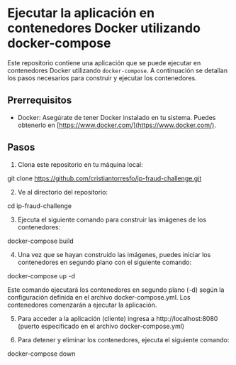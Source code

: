 # Ejecutar la aplicación en contenedores Docker utilizando docker-compose

Este repositorio contiene una aplicación que se puede ejecutar en contenedores Docker utilizando `docker-compose`. A continuación se detallan los pasos necesarios para construir y ejecutar los contenedores.

## Prerrequisitos

- Docker: Asegúrate de tener Docker instalado en tu sistema. Puedes obtenerlo en [https://www.docker.com/](https://www.docker.com/).

## Pasos

1. Clona este repositorio en tu máquina local:
 
  git clone https://github.com/cristiantorresfo/ip-fraud-challenge.git
  
2. Ve al directorio del repositorio:

 cd ip-fraud-challenge
 
3. Ejecuta el siguiente comando para construir las imágenes de los contenedores:

 docker-compose build
 
4. Una vez que se hayan construido las imágenes, puedes iniciar los contenedores en segundo plano con el siguiente comando:

 docker-compose up -d

Este comando ejecutará los contenedores en segundo plano (-d) según la configuración definida en el archivo docker-compose.yml. Los contenedores comenzarán a ejecutar la aplicación.

5. Para acceder a la aplicación (cliente) ingresa a http://localhost:8080 (puerto especificado en el archivo docker-compose.yml)

6. Para detener y eliminar los contenedores, ejecuta el siguiente comando:

 docker-compose down





